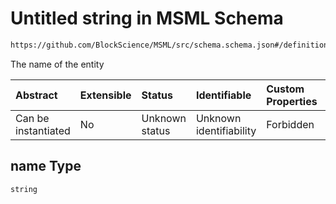 # Untitled string in MSML Schema

```txt
https://github.com/BlockScience/MSML/src/schema.schema.json#/definitions/Entity/properties/name
```

The name of the entity

| Abstract            | Extensible | Status         | Identifiable            | Custom Properties | Additional Properties | Access Restrictions | Defined In                                                                                    |
| :------------------ | :--------- | :------------- | :---------------------- | :---------------- | :-------------------- | :------------------ | :-------------------------------------------------------------------------------------------- |
| Can be instantiated | No         | Unknown status | Unknown identifiability | Forbidden         | Allowed               | none                | [schema.schema.json\*](../../out/math_spec_mapping/schema.schema.json "open original schema") |

## name Type

`string`
